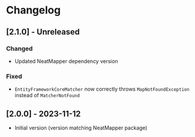 # Changelog

## [2.1.0] - Unreleased

### Changed

- Updated NeatMapper dependency version

### Fixed

- `EntityFrameworkCoreMatcher` now correctly throws `MapNotFoundException` instead of `MatcherNotFound`

## [2.0.0] - 2023-11-12

- Initial version (version matching NeatMapper package)